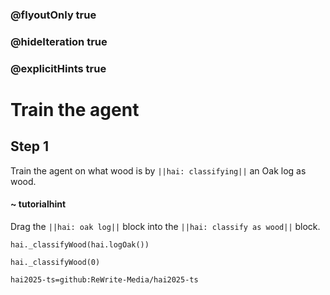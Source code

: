 ### @flyoutOnly true
### @hideIteration true
### @explicitHints true

# Train the agent

## Step 1
Train the agent on what wood is by ``||hai: classifying||`` an Oak log as wood.

#### ~ tutorialhint 
Drag the ``||hai: oak log||`` block into the ``||hai: classify as wood||`` block.
```ghost
hai._classifyWood(hai.logOak())
```
```template
hai._classifyWood(0)
```
```package
hai2025-ts=github:ReWrite-Media/hai2025-ts
```
